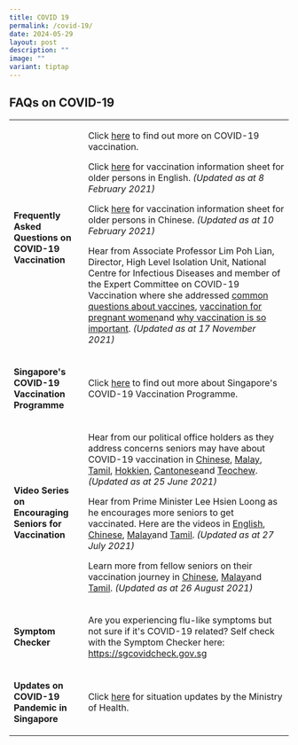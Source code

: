 ```yaml
---
title: COVID 19
permalink: /covid-19/
date: 2024-05-29
layout: post
description: ""
image: ""
variant: tiptap
---
```

<h2>FAQs on COVID-19</h2>
<p></p>
<table style="minWidth: 50px">
<colgroup>
<col>
<col>
</colgroup>
<tbody>
<tr>
<td rowspan="1" colspan="1">
<p><strong>Frequently Asked Questions on COVID-19 Vaccination</strong>
</p>
</td>
<td rowspan="1" colspan="1">
<p>Click <a href="https://www.moh.gov.sg/covid-19/vaccination/faqs" rel="noopener noreferrer nofollow" target="_blank">here</a> to
find out more on COVID-19 vaccination.</p>
<p>Click <a href="https://www.ncid.sg/Documents/COVID-19%20Vaccination%20Info%20Sheet%20for%20Older%20Persons_080221.pdf" rel="noopener noreferrer nofollow" target="_blank">here</a> for
vaccination information sheet for older persons in English.&nbsp;<em>(Updated as at 8 February 2021)</em>
</p>
<p>Click <a href="https://www.ncid.sg/Documents/COVID-19%20Vaccination%20Info%20Sheet%20for%20Older%20Persons_100221%20(Chinese).pdf" rel="noopener noreferrer nofollow" target="_blank">here</a> for
vaccination information sheet for older persons in Chinese.&nbsp;<em>(Updated as at 10 February 2021)</em>
</p>
<p>Hear from Associate Professor Lim Poh Lian, Director, High Level Isolation
Unit, National Centre for Infectious Diseases and member of the Expert
Committee on COVID-19 Vaccination where she addressed <a href="https://www.youtube.com/watch?v=0OKTQ5Gad54" rel="noopener noreferrer nofollow" target="_blank">common questions about vaccines</a>,
<a href="https://www.youtube.com/watch?v=CLVPDWR6Sco" rel="noopener noreferrer nofollow" target="_blank">vaccination for pregnant women</a>and <a href="https://www.youtube.com/watch?v=fHHqPPWZlNA" rel="noopener noreferrer nofollow" target="_blank">why vaccination is so important</a>. <em>(Updated as at 17 November 2021)</em>
</p>
</td>
</tr>
<tr>
<td rowspan="1" colspan="1">
<p><strong>Singapore's COVID-19 Vaccination Programme</strong>
</p>
</td>
<td rowspan="1" colspan="1">
<p>Click <a href="https://www.moh.gov.sg/covid-19/vaccination" rel="noopener noreferrer nofollow" target="_blank"><u>here</u></a> to
find out more about Singapore's COVID-19 Vaccination Programme.</p>
</td>
</tr>
<tr>
<td rowspan="1" colspan="1">
<p><strong>Video Series on Encouraging Seniors for Vaccination</strong>
</p>
</td>
<td rowspan="1" colspan="1">
<p>​Hear from our political office holders as they address concerns seniors
may have about COVID-19 vaccination in <a href="https://www.youtube.com/watch?v=It1yulj1LTQ" rel="noopener noreferrer nofollow" target="_blank">Chinese</a>, <a href="https://www.youtube.com/watch?v=tS3Ht4IrpfE" rel="noopener noreferrer nofollow" target="_blank">Malay</a>,
<a href="https://www.youtube.com/watch?v=YANsvTs9qTM" rel="noopener noreferrer nofollow" target="_blank">Tamil</a>, <a href="https://www.youtube.com/watch?v=l_iWpALTfpA" rel="noopener noreferrer nofollow" target="_blank">Hokkien</a>,
<a href="https://www.youtube.com/watch?v=-6eOC8pVlxE" rel="noopener noreferrer nofollow" target="_blank">Cantonese</a>and <a href="https://www.youtube.com/watch?v=u00lAh4n8IA" rel="noopener noreferrer nofollow" target="_blank">Teochew</a>. <em>(Updated as at 25 June 2021)</em>
</p>
<p>Hear from Prime Minister Lee Hsien Loong as he encourages more seniors
to get vaccinated. Here are the videos in <a href="https://www.youtube.com/watch?v=cVrzbws4jU8" rel="noopener noreferrer nofollow" target="_blank">English</a>, <a href="https://www.youtube.com/watch?v=rGJU6Tl8S2U" rel="noopener noreferrer nofollow" target="_blank">Chinese</a>,
<a href="https://www.youtube.com/watch?v=CgWByQEiWcs" rel="noopener noreferrer nofollow" target="_blank">Malay</a>and <a href="https://www.youtube.com/watch?v=DfvmVxPojKo" rel="noopener noreferrer nofollow" target="_blank">Tamil</a>. <em>(Updated as at 27 July 2021)</em>
</p>
<p>Learn more from fellow seniors on their vaccination journey in <a href="https://www.youtube.com/watch?v=06uBLNmucpg" rel="noopener noreferrer nofollow" target="_blank">Chinese</a>,
<a href="https://www.youtube.com/watch?v=toKXnBxezMo" rel="noopener noreferrer nofollow" target="_blank">Malay</a>and <a href="https://www.youtube.com/watch?v=DO-ZqqgXi4k" rel="noopener noreferrer nofollow" target="_blank">Tamil</a>. <em>(Updated as at 26 August&nbsp;2021)</em>
</p>
</td>
</tr>
<tr>
<td rowspan="1" colspan="1">
<p><strong>Symptom Checker</strong>
</p>
</td>
<td rowspan="1" colspan="1">
<p>​Are you experiencing flu-like symptoms but not sure if it's COVID-19
related? Self check with the Symptom Checker here: <a href="https://sgcovidcheck.gov.sg/" rel="noopener noreferrer nofollow" target="_blank">https://sgcovidcheck.gov.sg</a>
</p>
</td>
</tr>
<tr>
<td rowspan="1" colspan="1">
<p><strong>Updates on COVID-19 Pandemic in Singapore&nbsp;</strong>
</p>
</td>
<td rowspan="1" colspan="1">
<p>Click <a href="https://www.moh.gov.sg/covid-19" rel="noopener noreferrer nofollow" target="_blank">here</a> for
situation updates by the Ministry of Health.</p>
</td>
</tr>
</tbody>
</table>
<p></p>